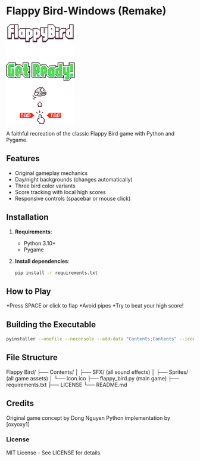 # Flappy Bird-Windows (Remake)

![Game Screenshot](Contents/Sprites/message.png)

A faithful recreation of the classic Flappy Bird game with Python and Pygame.

## Features
- Original gameplay mechanics
- Day/night backgrounds (changes automatically)
- Three bird color variants
- Score tracking with local high scores
- Responsive controls (spacebar or mouse click)

## Installation

1. **Requirements**:
   - Python 3.10+
   - Pygame

2. **Install dependencies**:
   ```bash
   pip install -r requirements.txt
   ```
   
## How to Play
   *Press SPACE or click to flap
   *Avoid pipes
   *Try to beat your high score!

## Building the Executable
```bash
pyinstaller --onefile --noconsole --add-data "Contents;Contents" --icon=Contents/icon.ico flappy_bird.py
```

## File Structure
Flappy Bird/
├── Contents/
│   ├── SFX/ (all sound effects)
│   ├── Sprites/ (all game assets)
│   └── icon.ico
├── flappy_bird.py (main game)
├── requirements.txt
├── LICENSE
└── README.md

## Credits
Original game concept by Dong Nguyen
Python implementation by [oxyoxy1]

### License
MIT License - See LICENSE for details.
